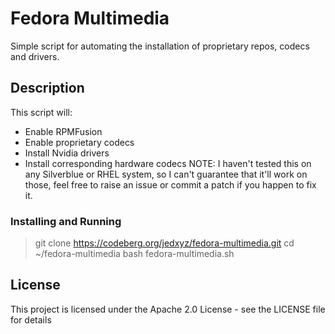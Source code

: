 # Fedora Multimedia

Simple script for automating the installation of proprietary repos, codecs and drivers. 

## Description

This script will:
- Enable RPMFusion
- Enable proprietary codecs
- Install Nvidia drivers
- Install corresponding hardware codecs
NOTE: I haven't tested this on any Silverblue or RHEL system, so I can't guarantee that it'll work on those, feel free to raise an issue or commit a patch if you happen to fix it.

### Installing and Running

> git clone https://codeberg.org/jedxyz/fedora-multimedia.git
> cd ~/fedora-multimedia
> bash fedora-multimedia.sh

## License

This project is licensed under the Apache 2.0 License - see the LICENSE file for details
